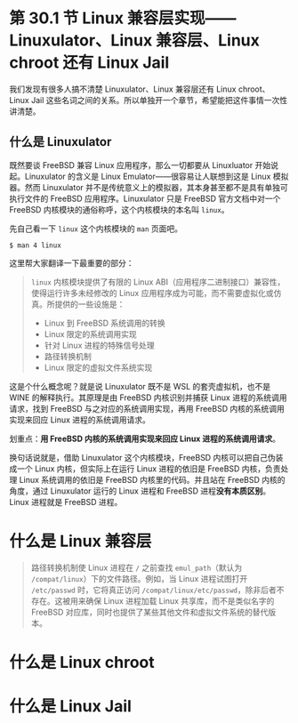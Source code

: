 # 第 30.1 节 Linux 兼容层实现——Linuxulator、Linux 兼容层、Linux chroot 还有 Linux Jail

我们发现有很多人搞不清楚 Linuxulator、Linux 兼容层还有 Linux chroot、Linux Jail 这些名词之间的关系。所以单独开一个章节，希望能把这件事情一次性讲清楚。

## 什么是 Linuxulator

既然要谈 FreeBSD 兼容 Linux 应用程序，那么一切都要从 Linuxluator 开始说起。Linuxulator 的含义是 Linux Emulator——很容易让人联想到这是 Linux 模拟器。然而 Linuxulator 并不是传统意义上的模拟器，其本身甚至都不是具有单独可执行文件的 FreeBSD 应用程序。Linuxulator 只是 FreeBSD 官方文档中对一个 FreeBSD 内核模块的通俗称呼，这个内核模块的本名叫 `linux`。

先自己看一下 `linux` 这个内核模块的 `man` 页面吧。

```
$ man 4 linux
```

这里帮大家翻译一下最重要的部分：

> `linux` 内核模块提供了有限的 Linux ABI（应用程序二进制接口）兼容性，使得运行许多未经修改的 Linux 应用程序成为可能，而不需要虚拟化或仿真。所提供的一些设施是：
>
> - Linux 到 FreeBSD 系统调用的转换
> - Linux 限定的系统调用实现
> - 针对 Linux 进程的特殊信号处理
> - 路径转换机制
> - Linux 限定的虚拟文件系统实现

这是个什么概念呢？就是说 Linuxulator 既不是 WSL 的套壳虚拟机，也不是 WINE 的解释执行。其原理是由 FreeBSD 内核识别并捕获 Linux 进程的系统调用请求，找到 FreeBSD 与之对应的系统调用实现，再用 FreeBSD 内核的系统调用实现来回应 Linux 进程的系统调用请求。

划重点：**用 FreeBSD 内核的系统调用实现来回应 Linux 进程的系统调用请求**。

换句话说就是，借助 Linuxulator 这个内核模块，FreeBSD 内核可以把自己伪装成一个 Linux 内核，但实际上在运行 Linux 进程的依旧是 FreeBSD 内核，负责处理 Linux 系统调用的依旧是 FreeBSD 内核里的代码。并且站在 FreeBSD 内核的角度，通过 Linuxulator 运行的 Linux 进程和 FreeBSD 进程**没有本质区别**。Linux 进程就是 FreeBSD 进程。

# 什么是 Linux 兼容层

> 路径转换机制使 Linux 进程在 `/` 之前查找 `emul_path`（默认为 `/compat/linux`）下的文件路径。例如，当 Linux 进程试图打开 `/etc/passwd` 时，它将真正访问 `/compat/linux/etc/passwd`，除非后者不存在。这被用来确保 Linux 进程加载 Linux 共享库，而不是类似名字的 FreeBSD 对应库，同时也提供了某些其他文件和虚拟文件系统的替代版本。

# 什么是 Linux chroot

# 什么是 Linux Jail
